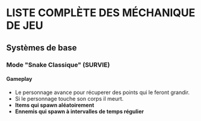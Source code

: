 # LISTE COMPLÈTE DES MÉCHANIQUE DE JEU
## Systèmes de base

### Mode "Snake Classique" (SURVIE)
#### Gameplay

- Le personnage avance pour récuperer des points qui le feront grandir.
- Si le personnage touche son corps il meurt. 
- <b> Items qui spawn aléatoirement <b>
- <b> Ennemis qui spawn à intervalles de temps régulier </b>

